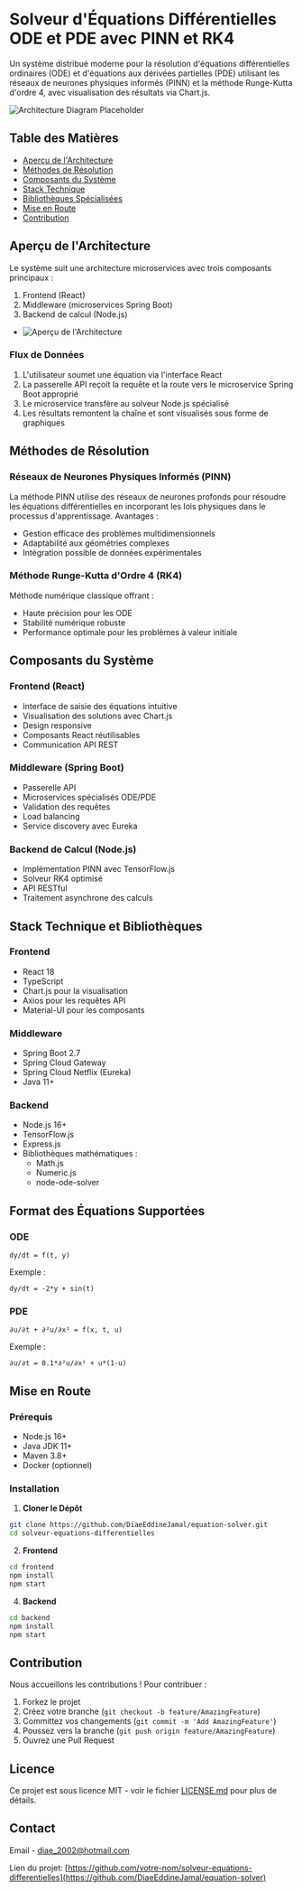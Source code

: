 # Solveur d'Équations Différentielles ODE et PDE avec PINN et RK4

Un système distribué moderne pour la résolution d'équations différentielles ordinaires (ODE) et d'équations aux dérivées partielles (PDE) utilisant les réseaux de neurones physiques informés (PINN) et la méthode Runge-Kutta d'ordre 4, avec visualisation des résultats via Chart.js.

![Architecture Diagram Placeholder](/api/placeholder/800/400)

## Table des Matières
- [Aperçu de l'Architecture](#aperçu-de-larchitecture)
- [Méthodes de Résolution](#méthodes-de-résolution)
- [Composants du Système](#composants-du-système)
- [Stack Technique](#stack-technique)
- [Bibliothèques Spécialisées](#bibliothèques-spécialisées)
- [Mise en Route](#mise-en-route)
- [Contribution](#contribution)

## Aperçu de l'Architecture

Le système suit une architecture microservices avec trois composants principaux :
1. Frontend (React)
2. Middleware (microservices Spring Boot)
3. Backend de calcul (Node.js)
- ![Aperçu de l'Architecture](https://i.ibb.co/LR0PfSj/arch-project.png)


### Flux de Données
1. L'utilisateur soumet une équation via l'interface React
2. La passerelle API reçoit la requête et la route vers le microservice Spring Boot approprié
3. Le microservice transfère au solveur Node.js spécialisé
4. Les résultats remontent la chaîne et sont visualisés sous forme de graphiques

## Méthodes de Résolution

### Réseaux de Neurones Physiques Informés (PINN)
La méthode PINN utilise des réseaux de neurones profonds pour résoudre les équations différentielles en incorporant les lois physiques dans le processus d'apprentissage. Avantages :
- Gestion efficace des problèmes multidimensionnels
- Adaptabilité aux géométries complexes
- Intégration possible de données expérimentales

### Méthode Runge-Kutta d'Ordre 4 (RK4)
Méthode numérique classique offrant :
- Haute précision pour les ODE
- Stabilité numérique robuste
- Performance optimale pour les problèmes à valeur initiale

## Composants du Système

### Frontend (React)
- Interface de saisie des équations intuitive
- Visualisation des solutions avec Chart.js
- Design responsive
- Composants React réutilisables
- Communication API REST

### Middleware (Spring Boot)
- Passerelle API
- Microservices spécialisés ODE/PDE
- Validation des requêtes
- Load balancing
- Service discovery avec Eureka

### Backend de Calcul (Node.js)
- Implémentation PINN avec TensorFlow.js
- Solveur RK4 optimisé
- API RESTful
- Traitement asynchrone des calculs

## Stack Technique et Bibliothèques

### Frontend
- React 18
- TypeScript
- Chart.js pour la visualisation
- Axios pour les requêtes API
- Material-UI pour les composants

### Middleware
- Spring Boot 2.7
- Spring Cloud Gateway
- Spring Cloud Netflix (Eureka)
- Java 11+

### Backend
- Node.js 16+
- TensorFlow.js
- Express.js
- Bibliothèques mathématiques :
  - Math.js
  - Numeric.js
  - node-ode-solver

## Format des Équations Supportées

### ODE
```
dy/dt = f(t, y)
```
Exemple : 
```
dy/dt = -2*y + sin(t)
```

### PDE
```
∂u/∂t + ∂²u/∂x² = f(x, t, u)
```
Exemple :
```
∂u/∂t = 0.1*∂²u/∂x² + u*(1-u)
```

## Mise en Route

### Prérequis
- Node.js 16+
- Java JDK 11+
- Maven 3.8+
- Docker (optionnel)

### Installation

1. **Cloner le Dépôt**
```bash
git clone https://github.com/DiaeEddineJamal/equation-solver.git
cd solveur-equations-differentielles
```

2. **Frontend**
```bash
cd frontend
npm install
npm start
```

4. **Backend**
```bash
cd backend
npm install
npm start
```


## Contribution

Nous accueillons les contributions ! Pour contribuer :

1. Forkez le projet
2. Créez votre branche (`git checkout -b feature/AmazingFeature`)
3. Committez vos changements (`git commit -m 'Add AmazingFeature'`)
4. Poussez vers la branche (`git push origin feature/AmazingFeature`)
5. Ouvrez une Pull Request

## Licence

Ce projet est sous licence MIT - voir le fichier [LICENSE.md](LICENSE.md) pour plus de détails.

## Contact

Email - diae_2002@hotmail.com

Lien du projet: [https://github.com/votre-nom/solveur-equations-differentielles](https://github.com/DiaeEddineJamal/equation-solver)
